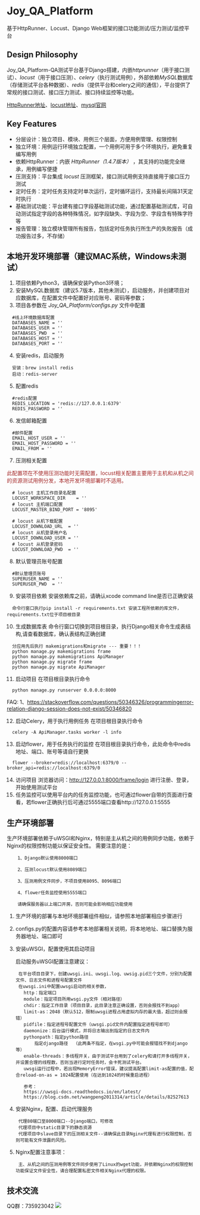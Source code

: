 # Joy_QA_Platform
基于HttpRunner、Locust、Django Web框架的接口功能测试/压力测试/监控平台

## Design Philosophy
Joy_QA_Platform-QA测试平台基于Django搭建，内嵌*httprunner*（用于接口测试）、*locust*（用于接口压测）、*celery*（执行测试用例），外部依赖*MySQL*数据库（存储测试平台各种数据）、*redis*（提供平台和celery之间的通信），平台提供了常规的接口测试、接口压力测试、接口持续监控等功能。

[HttpRunner地址](https://github.com/HttpRunner/HttpRunner)、[locust地址](https://github.com/locustio/locust)、[mysql官网](https://dev.mysql.com)

## Key Features
- 分层设计：独立项目、模块、用例三个层面，方便用例管理、权限控制
- 独立环境：用例运行环境独立配置，一个用例可用于多个环境执行，避免重复编写用例
- 依赖HttpRunner：内嵌 *HttpRunner（1.4.7版本）* ，其支持的功能完全继承，用例编写便捷
- 压测支持：平台集成 *locust* 压测框架，接口测试用例支持直接用于接口压力测试
- 定时任务：定时任务支持定时单次运行，定时循环运行，支持最长间隔31天定时执行
- 基础测试功能：平台建有接口字段基础测试功能，通过配置基础测试库，可自动测试指定字段的各种特殊情况，如字段缺失、字段为空、字段含有特殊字符等
- 报告管理：独立模块管理所有报告，包括定时任务执行所生产的失败报告（成功报告过多，不存储）

## 本地开发环境部署（建议MAC系统，Windows未测试）
1. 项目依赖Python3，请确保安装Python3环境；
2. 安装MySQL数据库（建议5.7版本，其他未测试），启动服务，并创建项目对应数据库，在配置文件中配置好对应账号、密码等参数；
3. 项目各参数在 *Joy_QA_Platform/configs.py* 文件中配置
```
  #线上环境数据库配置
  DATABASES_NAME = ''
  DATABASES_USER = ''
  DATABASES_PWD  = ''
  DATABASES_HOST = ''
  DATABASES_PORT = ''
```
4. 安装redis，启动服务
```
  安装：brew install redis
  启动：redis-server
```
5. 配置redis
```
  #redis配置
  REDIS_LOCATION = 'redis://127.0.0.1:6379'
  REDIS_PASSWORD = ''
```
6. 发信邮箱配置
```
  #邮件配置
  EMAIL_HOST_USER = ''
  EMAIL_HOST_PASSWORD = ''
  EMAIL_FROM = ''
```
7. 压测相关配置

  <font color=#A52A2A>此配置项在不使用压测功能时无需配置，locust相关配置主要用于主机和从机之间的资源测试用例分发，本地开发环境部署时不适用。</font>
```
  # locust 主机工作目录名配置
  LOCUST_WORKSPACE_DIR    = ''
  # locust 主机端口配置
  LOCUST_MASTER_BIND_PORT = '8095'

  # locust 从机下载配置
  LOCUST_DOWNLOAD_URL  = ''
  # locust 从机登录用户名
  LOCUST_DOWNLOAD_USER = ''
  # locust 从机登录密码
  LOCUST_DOWNLOAD_PWD  = ''
```
8. 默认管理员账号配置
```
  #默认管理员账号
  SUPERUSER_NAME = ''
  SUPERUSER_PWD  = ''
```
9. 安装项目依赖
  安装依赖库之前，请确认xcode command line是否已正确安装
```
  命令行窗口执行pip install -r requirements.txt 安装工程所依赖的库文件，requirements.txt位于项目根目录
```
10. 生成数据库表
  命令行窗口切换到项目根目录，执行Django相关命令生成表结构,请查看数据库，确认表结构正确创建
```
  分应用先后执行 makemigrations和migrate --- 重要！！！
  python manage.py makemigrations frame
  python manage.py makemigrations ApiManager
  python manage.py migrate frame
  python manage.py migrate ApiManager
```
11. 启动项目 在项目根目录执行命令
```
  python manage.py runserver 0.0.0.0:8000
```
  FAQ:
    1、https://stackoverflow.com/questions/50346326/programmingerror-relation-django-session-does-not-exist/50346820
    
12. 启动Celery，用于执行用例任务
  在项目根目录执行命令
```
  celery -A ApiManager.tasks worker -l info
```
13. 启动flower，用于任务执行的监控
  在项目根目录执行命令，此处命令中redis地址、端口、账号等请自行更换
```
  flower --broker=redis://localhost:6379/0 --broker_api=redis://localhost:6379/0
```
14. 访问项目
  浏览器访问：http://127.0.0.1:8000/frame/login 进行注册、登录，开始使用测试平台
15. 任务监控可以使用平台内的任务监控功能，也可通过flower自带的页面进行查看，若flower正确执行后可通过5555端口查看http://127.0.0.1:5555
## 生产环境部署
  生产环境部署依赖于uWSGI和Nginx，特别是主从机之间的用例同步功能，依赖于Nginx的权限控制功能以保证安全性。
  需要注意的是：
  
        1、Django默认使用8000端口

        2、压测locust默认使用8089端口

        3、压测用例文件同步，不项目使用8095、8096端口

        4、flower任务监控使用5555端口

        请确保服务器以上端口开房，否则可能会影响相应功能使用
1. 生产环境的部署与本地环境部署组件相似，请参照本地部署相应步骤进行
2. configs.py的配置内容请参考本地部署相关说明，将本地地址、端口替换为服务器地址、端口即可
3. 安装uWSGI，配置使用其启动项目
    
    启动服务uWSGI配置注意建议：

        在平台项目目录下，创建uwsgi.ini、uwsgi.log、uwsig.pid三个文件，分别为配置文件、日志文件和进程号配置文件
        在uwsgi.ini中配置uwsgi启动的相关参数，
          http：指定端口
          module：指定项目所用wsgi.py文件（相对路径）
          chdir：指定工作目录（项目目录，此目录注意正确设置，否则会报找不到app）
          limit-as：2048（默认512，限制uwsgi进程占用虚拟内存的最大值，超过则会报错）
          pidfile：指定进程号配置文件（uwsgi.pid文件内配置指定进程号即可）
          daemonize：后台运行模式，并将日志输出到指定的日志文件内
          pythonpath：指定python路径
              指定django路径  （此两条不指定，在wsgi.py中可能会报错找不到django等）
          enable-threads：多线程开关，由于测试平台用到了celery和请打开多线程开关，并设置合理的线程数，否则当进行定时任务时，会卡死测试平台。
          uwsgi运行过程中，若出现MemoryError错误，建议提高配置limit-as配置的值，配合reload-on-as = 1024配置使用（在达到1024的时候重启进程）
          
          参考：
          https://uwsgi-docs.readthedocs.io/en/latest/
          https://blog.csdn.net/wangpeng2011314/article/details/82527613
4. 安装Nginx，配置、启动代理服务

        代理80端口至8000端口--Django端口，可修改
        代理项目中static目录下的静态资源
        代理项目中slave目录下的压测相关文件--请确保此目录Nginx代理有进行权限控制，否则可能有文件泄露的风险。
        
5. Nginx配置注意事项：

        主、从机之间的压测用例等文件同步使用了Linux的wget功能，并依赖Nginx的权限控制功能保证文件安全性，请合理配置私密文件相关Nginx代理的权限。
        
## 技术交流
  QQ群：735923042
  ![](http://jgsdk.oss-cn-shanghai.aliyuncs.com/QA平台群二维码.png)
